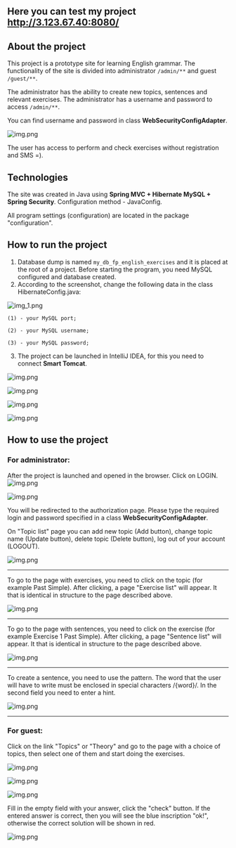 
## Here you can test my project   http://3.123.67.40:8080/

## About the project

This project is a prototype site for learning English grammar.
The functionality of the site is divided into administrator `/admin/**`
and guest `/guest/**`.

The administrator has the ability to create new topics, sentences and relevant exercises. The administrator has a username and password
to access `/admin/**`. 

You can find username and password in class **WebSecurityConfigAdapter**.

![img.png](assets/webSecurityConfigAdapter.png)

The user has access to perform and check exercises
without registration and SMS =).

## Technologies
The site was created in Java using
**Spring MVC + Hibernate MySQL + Spring Security**.
Configuration method - JavaConfig.

All program settings (configuration) are located in the package "configuration".

## How to run the project
1. Database dump is named `my_db_fp_english_exercises` and it
is placed at the root of a project.
Before starting the program, you need MySQL configured and database created.
2. According to the screenshot, change the following data
in the class HibernateConfig.java: 

![img_1.png](assets/hibernateConfig.png)

    (1) - your MySQL port;
    
    (2) - your MySQL username;
    
    (3) - your MySQL password;

3. The project can be launched in IntelliJ IDEA,
for this you need to connect **Smart Tomcat**.


![img.png](assets/Smartcat.png)

![img.png](assets/Smartcat_2.png)

![img.png](assets/Smartcat_3.png)

![img.png](assets/Smartcat_4.png)

## How to use the project

### For administrator:

After the project is launched and opened in the browser. Click on LOGIN.
![img.png](assets/browser2.png)

![img.png](assets/login_page.png)

You will be redirected to the authorization page.
Please type the required login and password specified in a class **WebSecurityConfigAdapter**.

On "Topic list" page you can add new topic (Add button),
change topic name (Update button), delete topic (Delete button),
log out of your account (LOGOUT).

![img.png](assets/topic_list.png)


---

To go to the page with exercises, you need to click on the topic
(for example Past Simple).
After clicking, a page "Exercise list" will appear. It that is identical
in structure to the page described above.

![img.png](assets/exercise_list.png)

---
To go to the page with sentences, you need to click on the exercise
(for example Exercise 1 Past Simple).
After clicking, a page "Sentence list" will appear. It that is identical
in structure to the page described above.

![img.png](assets/sentence_list.png)

---
To create a sentence, you need to use the pattern.
The word that the user will have to write
must be enclosed in special characters /{word}/.
In the second field you need to enter a hint.

![img.png](assets/create_a_sentence.png)

---

### For guest:

Click on the link "Topics" or "Theory" and go to the page with a choice of topics,
then select one of them and start doing the exercises.

![img.png](assets/guest.png)

![img.png](assets/guest_topics.png)

![img.png](assets/guest_exercise.png)

Fill in the empty field with your answer, click the "check" button.
If the entered answer is correct, then you will see the blue inscription "ok!",
otherwise the correct solution will be shown in red.

![img.png](assets/sentences.png)





